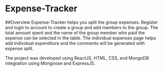 # Expense-Tracker

##Overview
Expense-Tracker helps you split the group expenses. Register and login to account to create a group and add members to the group. The total amount spent and the name of the group member who paid the expense can be selected in the table. The individual expenses page helps add individual expenditure and the comments will be generated with expense split.

The project was developed using ReactJS, HTML, CSS, and MongoDB integration using Mongoose and ExpressJS.
